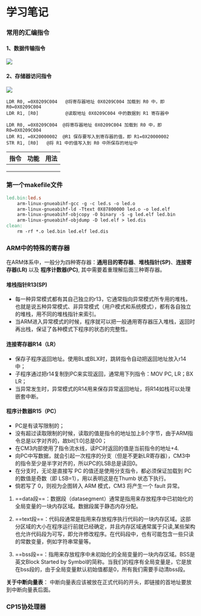 # 学习笔记

### 常用的汇编指令



#### 1、数据传输指令

![](E:\github\Linux_study\图片\数据传输指令.png)



#### 2、存储器访问指令

![](E:\github\Linux_study\图片\存储器访问指令.png)

```apl
LDR R0, =0X0209C004   @将寄存器地址 0X0209C004 加载到 R0 中，即 R0=0X0209C004
LDR R1, [R0]          @读取地址 0X0209C004 中的数据到 R1 寄存器中
```

```apl
LDR R0, =0X0209C004  @将寄存器地址 0X0209C004 加载到 R0 中，即 R0=0X0209C004
LDR R1, =0X20000002  @R1 保存要写入到寄存器的值，即 R1=0X20000002
STR R1, [R0]   @将 R1 中的值写入到 R0 中所保存的地址中
```

| 指令 | 功能 | 用法 |
| ---- | ---- | ---- |
|      |      |      |
|      |      |      |
|      |      |      |

[ARM架构常用汇编指令]: https://blog.csdn.net/Luckiers/article/details/128221506





### 第一个makefile文件

```makefile
led.bin:led.s
	arm-linux-gnueabihf-gcc -g -c led.s -o led.o
	arm-linux-gnueabihf-ld -Ttext 0X87800000 led.o -o led.elf
	arm-linux-gnueabihf-objcopy -O binary -S -g led.elf led.bin
	arm-linux-gnueabihf-objdump -D led.elf > led.dis
clean:
	rm -rf *.o led.bin led.elf led.dis
```



### ARM中的特殊的寄存器

在ARM体系中，一般分为四种寄存器：**通用目的寄存器**、**堆栈指针(SP)**、**连接寄存器(LR)** 以及 **程序计数器(PC)**, 其中需要着重理解后面三种寄存器。

#### 堆栈指针R13(SP)

- 每一种异常模式都有其自己独立的r13，它通常指向异常模式所专用的堆栈，也就是说五种异常模式、非异常模式（用户模式和系统模式），都有各自独立的堆栈，用不同的堆栈指针来索引。
- 当ARM进入异常模式的时候，程序就可以把一般通用寄存器压入堆栈，返回时再出栈，保证了各种模式下程序的状态的完整性。

#### 连接寄存器R14（LR）

- 保存子程序返回地址。使用BL或BLX时，跳转指令自动把返回地址放入r14中；
- 子程序通过把r14复制到PC来实现返回，通常用下列指令：MOV PC, LR；BX LR；
- 当异常发生时，异常模式的R14用来保存异常返回地址，将R14如栈可以处理嵌套中断。

#### 程序计数器R15（PC）

- PC是有读写限制的；
- 没有超过读取限制的时候，读取的值是指令的地址加上8个字节，由于ARM指令总是以字对齐的，故bit[1:0]总是00；
- 在CM3内部使用了指令流水线，读PC时返回的值是当前指令的地址+4.
- 向PC中写数据，就会引起一次程序的分支（但是不更新LR寄存器），CM3中的指令至少是半字对齐的，所以PC的LSB总是读回0。
- 在分支时，无论是直接写 PC 的值还是使用分支指令，都必须保证加载到 PC 的数值是奇数（即 LSB=1），用以表明这是在Thumb 状态下执行。
- 倘若写了 0，则视为企图转入 ARM 模式，CM3 将产生一个 fault 异常。



1) ==data段==：数据段（datasegment）通常是指用来存放程序中已初始化的全局变量的一块内存区域。数据段属于静态内存分配。

2) ==text段==：代码段通常是指用来存放程序执行代码的一块内存区域。这部分区域的大小在程序运行前就已经确定，并且内存区域通常属于只读,某些架构也允许代码段为可写，即允许修改程序。在代码段中，也有可能包含一些只读的常数变量，例如字符串常量等。

3) ==bss段==：指用来存放程序中未初始化的全局变量的一块内存区域。BSS是英文Block Started by Symbol的简称。当我们的程序有全局变量是，它是放在bss段的，由于全局变量默认初始值都是0，所有我们需要手动清bss段。



**关于中断向量表**： 中断向量表应该被放在正式代码的开头，即链接的首地址要放到中断向量表后面。



### CP15协处理器
